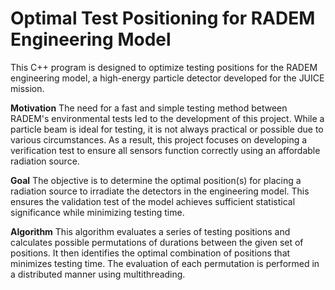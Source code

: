 # Optimal Test Positioning for RADEM Engineering Model
 
This C++ program is designed to optimize testing positions for the RADEM engineering model, a high-energy particle detector developed for the JUICE mission.

**Motivation**
The need for a fast and simple testing method between RADEM's environmental tests led to the development of this project. While a particle beam is ideal for testing, it is not always practical or possible due to various circumstances. As a result, this project focuses on developing a verification test to ensure all sensors function correctly using an affordable radiation source.

**Goal**
The objective is to determine the optimal position(s) for placing a radiation source to irradiate the detectors in the engineering model. This ensures the validation test of the model achieves sufficient statistical significance while minimizing testing time.

**Algorithm**
This algorithm evaluates a series of testing positions and calculates possible permutations of durations between the given set of positions. It then identifies the optimal combination of positions that minimizes testing time. The evaluation of each permutation is performed in a distributed manner using multithreading.
